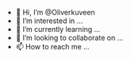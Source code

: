 - 👋 Hi, I’m @Oliverkuveen
- 👀 I’m interested in ...
- 🌱 I’m currently learning ...
- 💞️ I’m looking to collaborate on ...
- 📫 How to reach me ...

<!---
Oliverkuveen/Oliverkuveen is a ✨ special ✨ repository because its `README.md` (this file) appears on your GitHub profile.
You can click the Preview link to take a look at your changes.
--->
